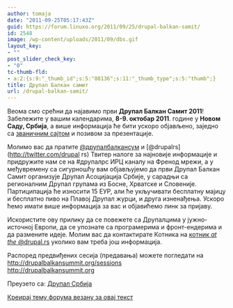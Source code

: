 ```yaml
---
author: tomaja
date: "2011-09-25T05:17:43Z"
guid: https://forum.linuxo.org/2011/09/25/drupal-balkan-samit/
id: 2548
image: /wp-content/uploads/2011/09/dbs.gif
layout_key:
- ""
post_slider_check_key:
- "0"
tc-thumb-fld:
- a:2:{s:9:"_thumb_id";s:5:"88136";s:11:"_thumb_type";s:5:"thumb";}
title: Друпал Балкан самит
url: /drupal-balkan-samit/
---
```

Веома смо срећни да најавимо први **Друпал Балкан Самит 2011**! Забележите у вашим календарима, **8-9. октобар 2011**. године у **Новом Саду, Србија**, а више информација ће бити ускоро објављено, заједно са [званичним сајтом](http://drupalbalkansummit.org/) и позивом за презентације.

Молимо вас да пратите [@друпалбалкансум](http://twitter.com/drupalbalkansum) и [@drupalrs](http://twitter.com/drupal rs) Твитер налоге за најновије информације и придружите нам се на #друпалрс ИРЦ каналу на Френод мрежи, а у међувремену са сигурношћу вам објављујемо да први Друпал Балкан Самит организује Друпал Асоцијација Србије, у сарадњи са регионалним Друпал групама из Босне, Хрватске и Словеније. Партиципација ће износити 15 ЕУР, али ће укључивати бесплатну мајицу и бесплатно пиво на Плавој Друпал журци, и друга изненађења. Ускоро ћемо имати више информација за вас и објавићемо линк за пријаву.

Искористите ову прилику да се повежете са Друпалцима у јужно-источној Европи, да се упознате са програмерима и фронт-ендерима и да размените идеје. Молим вас да контактирате Котника на [котник _at the_ @drupal.rs](mailto:kotnik@drupal.rs) уколико вам треба још информација.

<p class="info">
  Распоред предвиђених сесија (предавања) можете погледати на <a href="http://drupalbalkansummit.org/sessions">http://drupalbalkansummit.org/sessions</a><br /> <a href="http://drupalbalkansummit.org">http://drupalbalkansummit.org</a>
</p>

Преузето са: [Друпал Србија](http://drupal.rs)

[Креирај тему форума везану за овај текст](https://linuxo.org/nova-tema-na-forumu/?se_pid=2548)